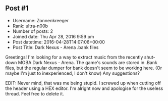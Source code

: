## Post #1
- Username: Zonnenkreeger
- Rank: ultra-n00b
- Number of posts: 2
- Joined date: Thu Apr 28, 2016 9:59 pm
- Post datetime: 2016-04-28T14:07:06+00:00
- Post Title: Dark Nexus - Arena .bank files

Greetings! I'm looking for a way to extract music from the recently shut-down MOBA Dark Nexus - Arena. The game's sounds are stored in .Bank files, but the regular dumper for bank doesn't seem to be working here. (Or maybe I'm just to inexperienced, I don't know) Any suggestions? 

EDIT: Never mind, that was me being stupid. I screwed up when cutting off the header using a HEX editor. I'm alright now and apologise for the useless thread. Feel free to delete it.
